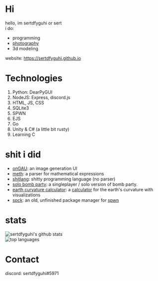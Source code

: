 # Hi
hello, im sertdfyguhi or sert  
i do:
- programming
- [photography](https://sertdfyguhi.github.io/photography.html)  
- 3d modeling

website: https://sertdfyguhi.github.io

# Technologies
1. Python: DearPyGUI
2. NodeJS: Express, discord.js
3. HTML, JS, CSS
4. SQLite3
6. SPWN
7. EJS
8. Go
9. Unity & C# (a little bit rusty)
10. Learning C

# shit i did
- [onGAU](https://github.com/sertdfyguhi/onGAU): an image generation UI
- [meth](https://github.com/sertdfyguhi/meth): a parser for mathematical expressions
- [shitlang](https://github.com/sertdfyguhi/shitlang): shitty programming language (no parser)
- [solo bomb party](https://sertdfyguhi.github.io/solo-bomb-party): a singleplayer / solo version of bomb party.
- [earth curvature calculator](https://github.com/sertdfyguhi/earth-curvature): a [calculator](https://sertdfyguhi.github.io/earth-curvature) for the earth's curvature with visualizations
- [spck](https://github.com/sertdfyguhi/spck-server): an old, unfinished package manager for [spwn](https://github.com/Spu7Nix/SPWN-language)

# stats
![sertdfyguhi's github stats](https://github-readme-stats.vercel.app/api?username=sertdfyguhi&show_icons=true&theme=dracula)  
![top languages](https://github-readme-stats.vercel.app/api/top-langs?username=sertdfyguhi&layout=compact&theme=dracula)  

# Contact
discord: sertdfyguhi#5971
